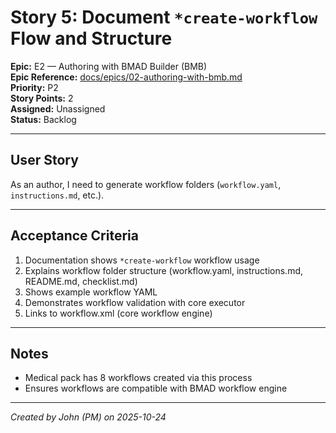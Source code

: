 # Story 5: Document `*create-workflow` Flow and Structure

**Epic:** E2 — Authoring with BMAD Builder (BMB)  
**Epic Reference:** [docs/epics/02-authoring-with-bmb.md](../epics/02-authoring-with-bmb.md)  
**Priority:** P2  
**Story Points:** 2  
**Assigned:** Unassigned  
**Status:** Backlog

---

## User Story

As an author, I need to generate workflow folders (`workflow.yaml`, `instructions.md`, etc.).

---

## Acceptance Criteria

1. Documentation shows `*create-workflow` workflow usage
2. Explains workflow folder structure (workflow.yaml, instructions.md, README.md, checklist.md)
3. Shows example workflow YAML
4. Demonstrates workflow validation with core executor
5. Links to workflow.xml (core workflow engine)

---

## Notes

- Medical pack has 8 workflows created via this process
- Ensures workflows are compatible with BMAD workflow engine

---

_Created by John (PM) on 2025-10-24_

